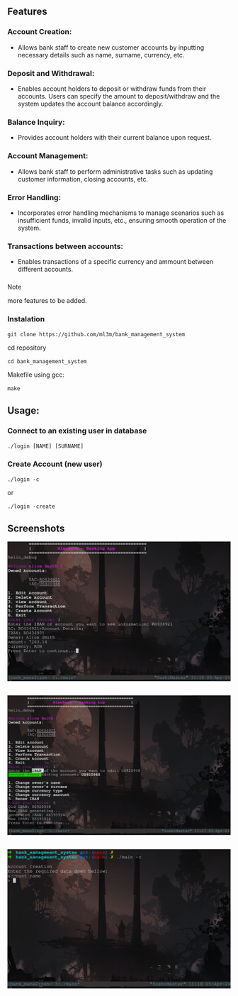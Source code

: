 ## Features
### Account Creation: 
- Allows bank staff to create new customer accounts by inputting necessary details such as name, surname, currency, etc.

### Deposit and Withdrawal: 
- Enables account holders to deposit or withdraw funds from their accounts. Users can specify the amount to deposit/withdraw and the system updates the account balance accordingly.

### Balance Inquiry: 
- Provides account holders with their current balance upon request.

### Account Management: 
- Allows bank staff to perform administrative tasks such as updating customer information, closing accounts, etc.

### Error Handling: 
- Incorporates error handling mechanisms to manage scenarios such as insufficient funds, invalid inputs, etc., ensuring smooth operation of the system.

### Transactions between accounts:
- Enables transactions of a specific currency and ammount between different accounts.
###
> [!NOTE]  
> more features to be added.
### Instalation
    git clone https://github.com/ml3m/bank_management_system
cd repository

    cd bank_management_system
Makefile using gcc:

    make

## Usage:
### Connect to an existing user in database
    ./login [NAME] [SURNAME]
### Create Account (new user)
    ./login -c
or

    ./login -create
    
## Screenshots
<p width="200" align="center"><img src="./assets/ss1.png" /></a></p>

##

<p width="200" align="center"><img src="./assets/ss2.png" /></a></p>

##

<p width="200" align="center"><img src="./assets/ss3.png" /></a></p>
